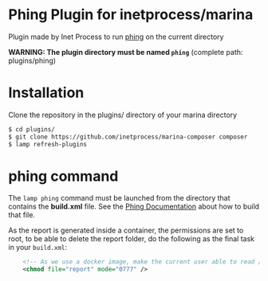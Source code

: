 # Phing Plugin for inetprocess/marina
Plugin made by Inet Process to run [phing](https://www.phing.info/) on the current directory

__WARNING: The plugin directory must be named `phing`__ (complete path: plugins/phing)

# Installation
Clone the repository in the plugins/ directory of your marina directory
```bash
$ cd plugins/
$ git clone https://github.com/inetprocess/marina-composer composer
$ lamp refresh-plugins
```

# phing command
The `lamp phing` command must be launched from the directory that contains the **build.xml** file. See the [Phing Documentation](https://www.phing.info/) about how to build that file.

As the report is generated inside a container, the permissions are set to root, to be able to delete the report folder,
do the following as the final task in your `build.xml`:
```xml
    <!-- As we use a docker image, make the current user able to read / delete the report -->
    <chmod file="report" mode="0777" />
```
